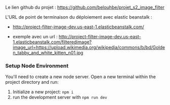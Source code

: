 Le lien github du projet : https://github.com/belouhbe/projet_s2_image_filter


L'URL de point de terminaison du déploiement avec elastic beanstalk :
- http://project-filter-image-dev.us-east-1.elasticbeanstalk.com/

- exemple avec un url : http://project-filter-image-dev.us-east-1.elasticbeanstalk.com/filteredimage?image_url=https://upload.wikimedia.org/wikipedia/commons/b/bd/Golden_tabby_and_white_kitten_n01.jpg


### Setup Node Environment

You'll need to create a new node server. Open a new terminal within the project directory and run:

1. Initialize a new project: `npm i`
2. run the development server with `npm run dev`
